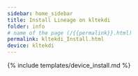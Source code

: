 ```yaml
---
sidebar: home_sidebar
title: Install Lineage on kltekdi
folder: info
# name of the page (/{{permalink}}.html)
permalink: kltekdi_Install.html
device: kltekdi
---
```

{% include templates/device_install.md %}
